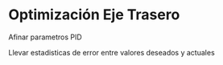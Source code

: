 # Optimización Eje Trasero

Afinar parametros PID

Llevar estadisticas de error entre valores deseados y actuales
